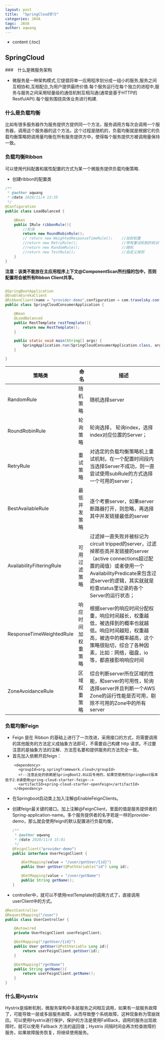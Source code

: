 ```yaml
---
layout: post
title:  "SpringCloud学习"
categories: JAVA
tags:  JAVA
author: aqwang
---
```


* content
{:toc}
## SpringCloud

###　什么是微服务架构

- 微服务是一种架构模式,它提倡将单一应用程序划分成一组小的服务,服务之间互相协和,互相配合,为用户提供最终价值.每个服务运行在每个独立的进程中,服务与服务之间采用轻量级的通信机制互相沟通(通常是基于HTTP的RestfulAPI).每个服务围绕具体业务进行构建.

### 什么是负载均衡

比如有很多服务器作为服务提供方提供同一个方法，服务调用方每次会调用一个服务器，调用这个服务器的这个方法。这个过程是随机的，负载均衡就是根据它的负载均衡策略把调用量均衡在所有服务提供方中，使得每个服务提供方被调用量保持一致。


### 负载均衡Ribbon

可以使用代码配置和属性配置的方式为某一个微服务提供负载均衡策略.

- 创建ribbon的配置类

```java
/**
 * @author aqwang
 * @date 2020/11/4 13:35
 */
@Configuration
public class LoadBalanced {

    @Bean
    public IRule ribbonRule(){
        //轮询
        return new RoundRobinRule();
        // return new WeightedResponseTimeRule();    //加权权重
        //return new RetryRule();                    //带有重试机制的轮训
        //return new RandomRule();                   //随机
        //return new TestRule();                     //自定义规则
    }
}
```

**注意：该类不能放在主应用程序上下文@ComponentScan所扫描的包中，否则配置将会被所有Ribbon Client共享。**

```java

@SpringBootApplication
@EnableEurekaClient
@RibbonClient(name = "provider-demo",configuration = com.travelsky.config.LoadBalanced.class)
public class SpringCloudConsumerApplication {

	@Bean
	@LoadBalanced
	public RestTemplate restTemplate(){
		return new RestTemplate();
	}

	public static void main(String[] args) {
		SpringApplication.run(SpringCloudConsumerApplication.class, args);
	}

}
```

| 策略类                    | 命名               | 描述                                                         |
| ------------------------- | ------------------ | ------------------------------------------------------------ |
| RandomRule                | 随机策略           | 随机选择server                                               |
| RoundRobinRule            | 轮询策略           | 轮询选择， 轮询index，选择index对应位置的Server；            |
| RetryRule                 | 重试策略           | 对选定的负载均衡策略机上重试机制，在一个配置时间段内当选择Server不成功，则一直尝试使用subRule的方式选择一个可用的server； |
| BestAvailableRule         | 最低并发策略       | 逐个考察server，如果server断路器打开，则忽略，再选择其中并发链接最低的server |
| AvailabilityFilteringRule | 可用过滤策略       | 过滤掉一直失败并被标记为circuit tripped的server，过滤掉那些高并发链接的server（active connections超过配置的阈值）或者使用一个AvailabilityPredicate来包含过滤server的逻辑，其实就就是检查status里记录的各个Server的运行状态； |
| ResponseTimeWeightedRule  | 响应时间加权重策略 | 根据server的响应时间分配权重，响应时间越长，权重越低，被选择到的概率也就越低。响应时间越短，权重越高，被选中的概率越高，这个策略很贴切，综合了各种因素，比如：网络，磁盘，io等，都直接影响响应时间 |
| ZoneAvoidanceRule         | 区域权重策略       | 综合判断server所在区域的性能，和server的可用性，轮询选择server并且判断一个AWS Zone的运行性能是否可用，剔除不可用的Zone中的所有server |

### 负载均衡Feign

- Feign 是在 Ribbon 的基础上进行了一次改进，采用接口的方式，将需要调用的其他服务的方法定义成抽象方法即可，不需要自己构建 http 请求。不过要注意的是抽象方法的注解、方法签名要和提供服务的方法完全一致。
- 首先加入依赖开启feign：

```
    <dependency>
      <groupId>org.springframework.cloud</groupId>
      <!--注意此处的依赖是SpringBoot2.0以后专用的，如果您使用的SpringBoot版本低于2.0请使用spring-cloud-starter-feign-->
      <artifactId>spring-cloud-starter-openfeign</artifactId>
    </dependency>
```

- 在Springboot启动类上加入注解@EnableFeignClients。

- 创建feign最关键的接口。加上注解@FeignClient，里面的值是服务提供者的Spring-application-name。多个服务提供者的名字若是一样的provider-demo，那么就会使用feign的默认配置进行负载均衡，

  ```java
  /**
   * @author aqwang
   * @date 2020/11/4 15:01
   */
  @FeignClient("provider-demo")
  public interface UserFeignClient {
  
      @GetMapping(value = "/user/getUser/{id}")
      public User getUser(@PathVariable("id") Long id);
  
      @GetMapping(value = "/user/getName")
      public String getName();
  }
  ```

- controller中，就可以不使用restTemplate的调用方式了，直接调用userClient中的方式。

```java
@RestController
@RequestMapping("/user")
public class UserController {

    @Autowired
    private UserFeignClient userFeignClient;

    @GetMapping("/getUser/{id}")
    public User getUser(@PathVariable Long id){
        return userFeignClient.getUser(id);
    }

    @GetMapping("/getName")
    public String getName(){
        return userFeignClient.getName();
    }
}
```

### 什么是Hystrix

Hystrix是熔断机制，微服务架构中多层服务之间相互调用，如果有一层服务故障了，可能导致一层或多层服务故障，从而导致整个系统故障，这种现象称为雪崩效应。可以使用Hystrix进行保护，保护的方法是使用FallBack，调用的服务出现故障时，就可以使用 Fallback 方法的返回值；Hystrix 间隔时间会再次检查故障的服务，如果故障服务恢复，将继续使用服务。